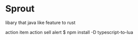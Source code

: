 # Sprout
libary that java like feature to rust 

action item 
    action sell alert
    $ npm install -D typescript-to-lua
    